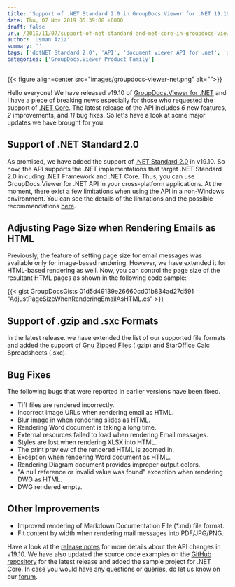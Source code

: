 ```yaml
---
title: 'Support of .NET Standard 2.0 in GroupDocs.Viewer for .NET 19.10'
date: Thu, 07 Nov 2019 05:39:08 +0000
draft: false
url: /2019/11/07/support-of-net-standard-and-net-core-in-groupdocs-viewer-for-net/
author: 'Usman Aziz'
summary: ''
tags: ['dotNET Standard 2.0', 'API', 'document viewer API for .net', 'dotnet', 'GroupDocs.Viewer for .NET Releases']
categories: ['GroupDocs.Viewer Product Family']
---
```




{{< figure align=center src="images/groupdocs-viewer-net.png" alt="">}}


Hello everyone! We have released v19.10 of [GroupDocs.Viewer for .NET](https://products.groupdocs.com/viewer/net) and I have a piece of breaking news especially for those who requested the support of [.NET Core](https://en.wikipedia.org/wiki/.NET_Core). The latest release of the API includes _6_ new features, _2_ improvements, and _11_ bug fixes. So let's have a look at some major updates we have brought for you.

## Support of .NET Standard 2.0

As promised, we have added the support of [.NET Standard 2.0](https://docs.microsoft.com/en-us/dotnet/standard/net-standard) in v19.10. So now, the API supports the .NET implementations that target .NET Standard 2.0 inlcuding .NET Framework and .NET Core. Thus, you can use GroupDocs.Viewer for .NET API in your cross-platform applications. At the moment, there exist a few limitations when using the API in a non-Windows environment. You can see the details of the limitations and the possible recommendations [here](https://docs.groupdocs.com/display/viewernet/.NET+Standard+2.0+API+Limitations).

## Adjusting Page Size when Rendering Emails as HTML

Previously, the feature of setting page size for email messages was available only for image-based rendering. However, we have extended it for HTML-based rendering as well. Now, you can control the page size of the resultant HTML pages as shown in the following code sample:

{{< gist GroupDocsGists 01d5d49139e26660cd01b834ad27d591 "AdjustPageSizeWhenRenderingEmailAsHTML.cs" >}}

## Support of .gzip and .sxc Formats

In the latest release. we have extended the list of our supported file formats and added the support of [Gnu Zipped Files](https://wiki.fileformat.com/compression/gz/) (.gzip) and StarOffice Calc Spreadsheets (.sxc).

## Bug Fixes

The following bugs that were reported in earlier versions have been fixed.

*   Tiff files are rendered incorrectly.
*   Incorrect image URLs when rendering email as HTML.
*   Blur image in when rendering slides as HTML.
*   Rendering Word document is taking a long time.
*   External resources failed to load when rendering Email messages.
*   Styles are lost when rendering XLSX into HTML.
*   The print preview of the rendered HTML is zoomed in.
*   Exception when rendering Word document as HTML.
*   Rendering Diagram document provides improper output colors.
*   "A null reference or invalid value was found" exception when rendering DWG as HTML.
*   DWG rendered empty.

## Other Improvements

*   Improved rendering of Markdown Documentation File (\*.md) file format.
*   Fit content by width when rendering mail messages into PDF/JPG/PNG.

Have a look at the [release notes](https://docs.groupdocs.com/display/viewernet/GroupDocs.Viewer+for+.NET+19.10+Release+Notes) for more details about the API changes in v19.10. We have also updated the source code examples on the [GitHub repository](https://github.com/groupdocs-viewer/GroupDocs.Viewer-for-.NET) for the latest release and added the sample project for .NET Core. In case you would have any questions or queries, do let us know on our [forum](https://forum.groupdocs.com/c/viewer).





